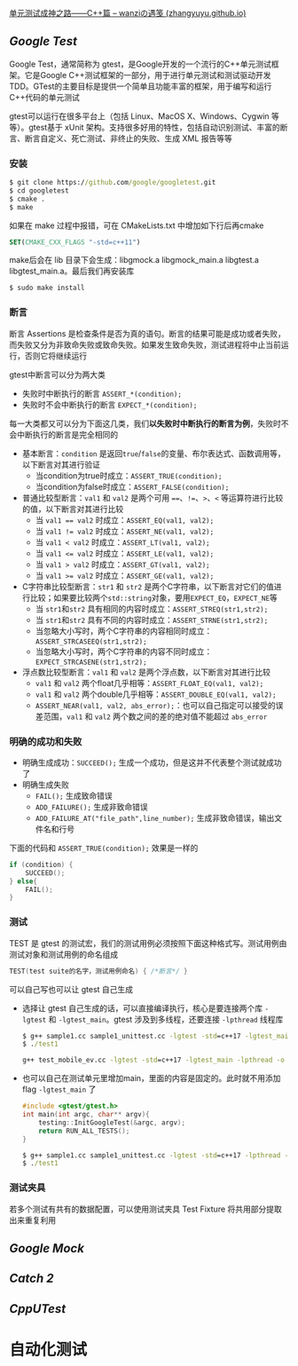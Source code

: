 [单元测试成神之路——C++篇 – wanziの遇笺 (zhangyuyu.github.io)](https://zhangyuyu.github.io/cpp-unit-test/)

## *Google Test*

Google Test，通常简称为 gtest，是Google开发的一个流行的C++单元测试框架。它是Google C++测试框架的一部分，用于进行单元测试和测试驱动开发 TDD。GTest的主要目标是提供一个简单且功能丰富的框架，用于编写和运行C++代码的单元测试

gtest可以运行在很多平台上（包括 Linux、MacOS X、Windows、Cygwin 等等）。gtest基于 xUnit 架构。支持很多好用的特性，包括自动识别测试、丰富的断言、断言自定义、死亡测试、非终止的失败、生成 XML 报告等等

### 安装

```cmd
$ git clone https://github.com/google/googletest.git
$ cd googletest
$ cmake .
$ make
```

如果在 make 过程中报错，可在 CMakeLists.txt 中增加如下行后再cmake

```cmake
SET(CMAKE_CXX_FLAGS "-std=c++11")
```

make后会在 lib 目录下会生成：libgmock.a libgmock_main.a libgtest.a libgtest_main.a。最后我们再安装库

```cmd
$ sudo make install
```

### 断言

断言 Assertions 是检查条件是否为真的语句。断言的结果可能是成功或者失败，而失败又分为非致命失败或致命失败。如果发生致命失败，测试进程将中止当前运行，否则它将继续运行

gtest中断言可以分为两大类

* 失败时中断执行的断言 `ASSERT_*(condition);`
* 失败时不会中断执行的断言 `EXPECT_*(condition);`

每一大类都又可以分为下面这几类，我们**以失败时中断执行的断言为例**，失败时不会中断执行的断言是完全相同的

* 基本断言：`condition` 是返回`true`/`false`的变量、布尔表达式、函数调用等，以下断言对其进行验证
  * 当condition为true时成立：`ASSERT_TRUE(condition);`
  * 当condition为false时成立：`ASSERT_FALSE(condition);`
* 普通比较型断言：`val1` 和 `val2` 是两个可用 `==`、`!=`、`>`、`<` 等运算符进行比较的值，以下断言对其进行比较
  * 当 `val1 == val2` 时成立：`ASSERT_EQ(val1, val2);`
  * 当 `val1 != val2` 时成立：`ASSERT_NE(val1, val2);`
  * 当 `val1 < val2` 时成立：`ASSERT_LT(val1, val2);`
  * 当 `val1 <= val2` 时成立：`ASSERT_LE(val1, val2);`
  * 当 `val1 > val2` 时成立：`ASSERT_GT(val1, val2);`
  * 当 `val1 >= val2` 时成立：`ASSERT_GE(val1, val2);`
* C字符串比较型断言：`str1` 和 `str2` 是两个C字符串，以下断言对它们的值进行比较；如果要比较两个`std::string`对象，要用`EXPECT_EQ`，`EXPECT_NE`等
  * 当 `str1`和`str2` 具有相同的内容时成立：`ASSERT_STREQ(str1,str2);`
  * 当 `str1`和`str2` 具有不同的内容时成立：`ASSERT_STRNE(str1,str2);`
  * 当忽略大小写时，两个C字符串的内容相同时成立：`ASSERT_STRCASEEQ(str1,str2);`
  * 当忽略大小写时，两个C字符串的内容不同时成立：`EXPECT_STRCASENE(str1,str2);`
* 浮点数比较型断言：`val1` 和 `val2` 是两个浮点数，以下断言对其进行比较
  * `val1` 和 `val2` 两个float几乎相等：`ASSERT_FLOAT_EQ(val1, val2);`
  * `val1` 和 `val2` 两个double几乎相等：`ASSERT_DOUBLE_EQ(val1, val2);`
  * `ASSERT_NEAR(val1, val2, abs_error);`：也可以自己指定可以接受的误差范围，`val1` 和 `val2` 两个数之间的差的绝对值不能超过 `abs_error`

### 明确的成功和失败

* 明确生成成功：`SUCCEED();` 生成一个成功，但是这并不代表整个测试就成功了
* 明确生成失败
  * `FAIL();` 生成致命错误
  * `ADD_FAILURE();` 生成非致命错误
  * `ADD_FAILURE_AT("file_path",line_number);` 生成非致命错误，输出文件名和行号

下面的代码和 `ASSERT_TRUE(condition);` 效果是一样的

```c++
if (condition) {
	SUCCEED();
} else{
	FAIL();
}
```

### 测试

TEST 是 gtest 的测试宏，我们的测试用例必须按照下面这种格式写。测试用例由测试对象和测试用例的命名组成

```c++
TEST(test suite的名字，测试用例命名) { /*断言*/ }
```

可以自己写也可以让 gtest 自己生成

* 选择让 gtest 自己生成的话，可以直接编译执行，核心是要连接两个库 `-lgtest` 和 `-lgtest_main`。gtest 涉及到多线程，还要连接 `-lpthread` 线程库

  ```cmd
  $ g++ sample1.cc sample1_unittest.cc -lgtest -std=c++17 -lgtest_main -lpthread -o test1
  $ ./test1
  
  g++ test_mobile_ev.cc -lgtest -std=c++17 -lgtest_main -lpthread -o test_mobile_ev.exe
  ```

* 也可以自己在测试单元里增加main，里面的内容是固定的。此时就不用添加flag `-lgtest_main` 了

  ```c++
  #include <gtest/gtest.h>
  int main(int argc, char** argv){
      testing::InitGoogleTest(&argc, argv);
      return RUN_ALL_TESTS();
  }
  ```

  ```cmd
  $ g++ sample1.cc sample1_unittest.cc -lgtest -std=c++17 -lpthread -o test1
  $ ./test1
  ```

### 测试夹具

若多个测试有共有的数据配置，可以使用测试夹具 Test Fixture 将共用部分提取出来重复利用

## *Google Mock*

## *Catch 2*

## *CppUTest*

# 自动化测试